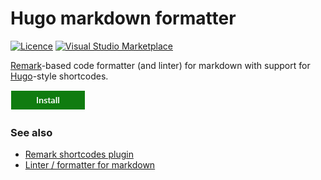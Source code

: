 # Hugo markdown formatter

[![Licence](https://flat.badgen.net/github/license/HitkoDev/md-shortcodes-lint?color=blue)](https://opensource.org/licenses/GPL-3.0)
[![Visual Studio Marketplace](https://flat.badgen.net/vs-marketplace/v/HitkoDev.vscode-remark-hugo?color=blue)](https://marketplace.visualstudio.com/items?itemName=HitkoDev.vscode-remark-hugo)

[Remark](https://github.com/gnab/remark)-based code formatter (and linter) for markdown with support for [Hugo](https://gohugo.io/content-management/shortcodes/)-style shortcodes.

[![Get extension](https://raw.githubusercontent.com/HitkoDev/md-shortcodes-lint/master/packages/vscode-remark-hugo/images/install.png)](https://marketplace.visualstudio.com/items?itemName=HitkoDev.vscode-remark-hugo)

### See also

-   [Remark shortcodes plugin](https://github.com/HitkoDev/md-shortcodes-lint/tree/master/packages/remark-hugo-shortcodes)
-   [Linter / formatter for markdown](https://github.com/HitkoDev/md-shortcodes-lint/tree/master/packages/remark-hugo-lint)
